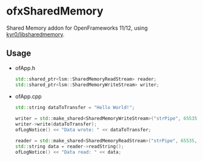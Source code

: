 # ofxSharedMemory

Shared Memory addon for OpenFrameworks 11/12, using [kyr0/libsharedmemory](https://github.com/kyr0/libsharedmemory).

## Usage

- ofApp.h
    
    ```cpp
    std::shared_ptr<lsm::SharedMemoryReadStream> reader;
	std::shared_ptr<lsm::SharedMemoryWriteStream> writer;
    ```

- ofApp.cpp

    ```cpp
    std::string dataToTransfer = "Hello World!";
        
    writer = std::make_shared<SharedMemoryWriteStream>("strPipe", 65535, false);
    writer->write(dataToTransfer);
    ofLogNotice() << "Data wrote: " << dataToTransfer;

    reader = std::make_shared<SharedMemoryReadStream>("strPipe", 65535, false);
    std::string data = reader->readString();
    ofLogNotice() << "Data read: " << data;
    ```
